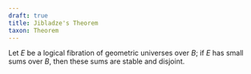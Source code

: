 ```yaml
---
draft: true
title: Jibladze's Theorem
taxon: Theorem
---
```


Let $E$ be a logical fibration of geometric universes over $B$; if $E$ has small sums over $B$, then these sums are stable and disjoint.
